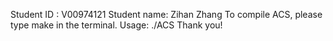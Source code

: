 Student ID : V00974121
Student name: Zihan Zhang
To compile ACS, please type make in the terminal.
Usage: ./ACS <filename>
Thank you!
